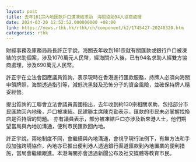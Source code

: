 ```yaml
---
layout: post
title: 去年161宗內地匯款戶口遭凍結求助　海關協助94人協商處理
date: 2024-03-20 12:52:52.000000000 +08:00
link: https://news.rthk.hk/rthk/ch/component/k2/1745427-20240320.htm
categories: rthk
---
```


財經事務及庫務局局長許正宇說，海關去年收到161宗就有關匯款或銀行戶口被凍結的求助個案，涉及1070萬元人民幣，經海關介入後，已有94名求助人經雙方協商處理，涉及690萬元人民幣。

許正宇在立法會回應議員質詢，表示現時在香港進行匯款服務，持牌人必須向海關申領牌照，海關透過指引等，減低洗黑錢及恐怖分子的資金風險，並確保持牌人穩妥經營。

提出質詢的工聯會立法會議員黃國指出，去年收到約130宗相關求助，包括部分巿民匯款回內地後，戶口被凍結。民建聯主席陳克勤表示，匯款的巿民未必掌握找換店是否持牌的問題。 亦有議員表示，部分被凍結戶口亦涉及新來港人士，他們期望當局與內地加溝通，便利巿民匯款回內地。

許正宇說，兩地制度不同，會繼續與內地溝通，會視乎現行法例下，有無方法和手段加強跨境協作，內地亦已推出便利港人透過銀行渠道匯款到內地置業的便利措施，當局會繼續跟進。本港海關亦會透過新聞公布及社交媒體等教育巿民。
